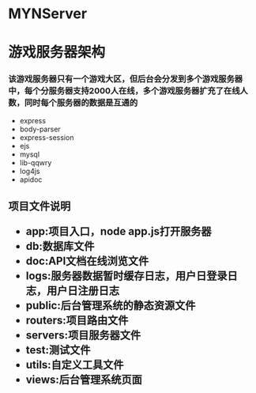 # MYNServer
<h1>游戏服务器架构</h1>

<h3>
该游戏服务器只有一个游戏大区，但后台会分发到多个游戏服务器中，每个分服务器支持2000人在线，多个游戏服务器扩充了在线人数，同时每个服务器的数据是互通的</h3>
<div>
  <ul>
    <li>express</li>
    <li>body-parser</li>
    <li>express-session</li>
    <li>ejs</li>
    <li>mysql</li>
    <li>lib-qqwry</li>
    <li>log4js</li>
    <li>apidoc</li>
  </ul>
</div>
<div>
<h2>项目文件说明
<ul>
    <li>app:项目入口，node app.js打开服务器</li>
    <li>db:数据库文件</li>
    <li>doc:API文档在线浏览文件</li>
    <li>logs:服务器数据暂时缓存日志，用户日登录日志，用户日注册日志</li>
    <li>public:后台管理系统的静态资源文件</li>
    <li>routers:项目路由文件</li>
    <li>servers:项目服务器文件</li>
    <li>test:测试文件</li>
    <li>utils:自定义工具文件</li>
    <li>views:后台管理系统页面</li>
</ul>
</div>
